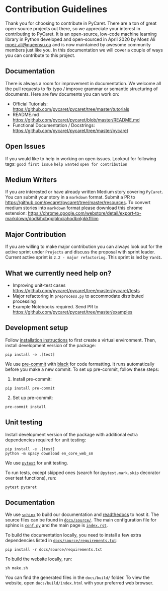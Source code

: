 # Contribution Guidelines

Thank you for choosing to contribute in PyCaret. There are a ton of great open-source projects out there, so we appreciate your interest in contributing to PyCaret. It is an open-source, low-code machine learning library in Python developed and open-sourced in April 2020 by Moez Ali <moez.ali@queensu.ca> and is now maintained by awesome community members just like you. In this documentation we will cover a couple of ways you can contribute to this project.

## Documentation
There is always a room for improvement in documentation. We welcome all the pull requests to fix typo / improve grammar or semantic structuring of documents. Here are few documents you can work on:

- Official Tutorials: https://github.com/pycaret/pycaret/tree/master/tutorials
- README.md https://github.com/pycaret/pycaret/blob/master/README.md
- Functional Documentation / Docstrings: https://github.com/pycaret/pycaret/tree/master/pycaret

## Open Issues
If you would like to help in working on open issues. Lookout for following tags: `good first issue` `help wanted` `open for contribution`

## Medium Writers
If you are interested or have already written Medium story covering `PyCaret`. You can submit your story in a `markdown` format. Submit a PR to https://github.com/pycaret/pycaret/tree/master/resources. To convert medium stories into `markdown` format please download this chrome extension: https://chrome.google.com/webstore/detail/export-to-markdown/dodkihcbgpjblncjahodbnlgkkflliim

## Major Contribution
If you are willing to make major contribution you can always look out for the active sprint under `Projects` and discuss the proposal with sprint leader. Current active sprint is `2.2 - major refactoring`. This sprint is led by `Yard1`.

## What we currently need help on?
- Improving unit-test cases https://github.com/pycaret/pycaret/tree/master/pycaret/tests
- Major refactoring in `preprocess.py` to accommodate distributed processing
- Example Notebooks required. Send PR to https://github.com/pycaret/pycaret/tree/master/examples

## Development setup
Follow [installation instructions](https://pycaret.readthedocs.io/en/latest/installation.html#installing-the-latest-release) to first create a virtual environment. Then, install development version of the package:
```shell
pip install -e .[test]
```
We use [pre-commit](https://pre-commit.com) with [black](https://github.com/psf/black) for code formatting. It runs automatically before you make a new commit. To set up pre-commit, follow these steps:

1. Install pre-commit:
```shell
pip install pre-commit
```
2. Set up pre-commit:
```shell
pre-commit install
```

## Unit testing
Install development version of the package with additional extra dependencies required for unit testing:
```shell
pip install -e .[test]
python -m spacy download en_core_web_sm
```
We use [`pytest`](https://docs.pytest.org/en/latest/) for unit testing.

To run tests, except skipped ones (search for `@pytest.mark.skip` decorator over test functions), run:
```shell
pytest pycaret
```

## Documentation
We use [`sphinx`](https://www.sphinx-doc.org/) to build our documentation and [readthedocs](https://pycaret.readthedocs.io/en/latest/index.html) to host it. The source files can be found in [`docs/source/`](docs/source). The main configuration file for sphinx is [`conf.py`](docs/source/conf.py) and the main page is [`index.rst`](docs/source/index.rst).

To build the documentation locally, you need to install a few extra dependencies listed in
[`docs/source/requirements.txt`](docs/source/requirements.txt):
```shell
pip install -r docs/source/requirements.txt
```
To build the website locally, run:
```shell
sh make.sh
```
You can find the generated files in the `docs/build/` folder. To view the website, open `docs/build/index.html` with your preferred web browser.
